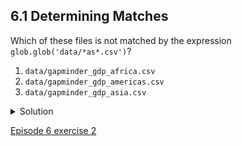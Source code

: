 ## 6.1 Determining Matches

Which of these files is not matched by the expression ```glob.glob('data/*as*.csv')```?

1. ```data/gapminder_gdp_africa.csv```
1. ```data/gapminder_gdp_americas.csv```
1. ```data/gapminder_gdp_asia.csv```

<details>
  <summary>
Solution
  </summary>

1 is not matched by the glob.

  </details>
  
  [Episode 6 exercise 2](episode6_ex2.md)
